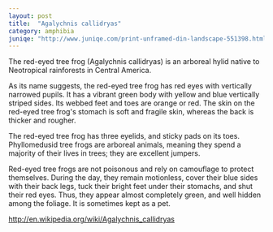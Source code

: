```yaml
---
layout: post
title:  "Agalychnis callidryas"
category: amphibia
juniqe: "http://www.juniqe.com/print-unframed-din-landscape-551398.html"
---
```


The red-eyed tree frog (Agalychnis callidryas) is an arboreal hylid native to Neotropical rainforests in Central America.

As its name suggests, the red-eyed tree frog has red eyes with vertically narrowed pupils. It has a vibrant green body with yellow and blue vertically striped sides. Its webbed feet and toes are orange or red. The skin on the red-eyed tree frog's stomach is soft and fragile skin, whereas the back is thicker and rougher.

The red-eyed tree frog has three eyelids, and sticky pads on its toes. Phyllomedusid tree frogs are arboreal animals, meaning they spend a majority of their lives in trees; they are excellent jumpers.

Red-eyed tree frogs are not poisonous and rely on camouflage to protect themselves. During the day, they remain motionless, cover their blue sides with their back legs, tuck their bright feet under their stomachs, and shut their red eyes. Thus, they appear almost completely green, and well hidden among the foliage. It is sometimes kept as a pet.

<http://en.wikipedia.org/wiki/Agalychnis_callidryas>

